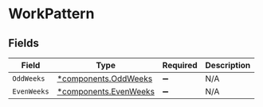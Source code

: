 # WorkPattern


## Fields

| Field                                                         | Type                                                          | Required                                                      | Description                                                   |
| ------------------------------------------------------------- | ------------------------------------------------------------- | ------------------------------------------------------------- | ------------------------------------------------------------- |
| `OddWeeks`                                                    | [*components.OddWeeks](../../models/components/oddweeks.md)   | :heavy_minus_sign:                                            | N/A                                                           |
| `EvenWeeks`                                                   | [*components.EvenWeeks](../../models/components/evenweeks.md) | :heavy_minus_sign:                                            | N/A                                                           |